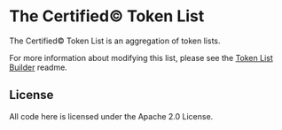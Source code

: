 # The Certified© Token List

The Certified© Token List is an aggregation of token lists.

For more information about modifying this list, please see the [Token List Builder](https://github.com/CLBExchange/token-list-builder#the-certified-token-list) readme.

## License

All code here is licensed under the Apache 2.0 License.
